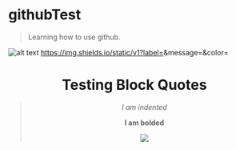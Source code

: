 # githubTest
> Learning how to use github.

![alt text](https://img.shields.io/badge/<License>-<Working>-<GREEN>)
https://img.shields.io/static/v1?label=<LABEL>&message=<MESSAGE>&color=<COLOR>
  
<div align="center">
  <h1>Testing Block Quotes</h1>
	<blockquote>
		<p><i>I am indented</i></p>
		<p><b>I am bolded</b></p>
	<img src="https://img.shields.io/static/v1?label=<LABEL>&message=<MESSAGE>&color=<Green>">
	</blockquote>
</div>
